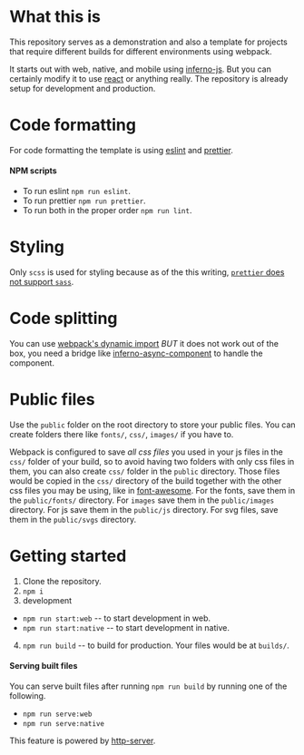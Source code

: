 <!-- @format -->

# What this is

This repository serves as a demonstration and also a template for projects that require different builds for different environments using webpack.

It starts out with web, native, and mobile using [inferno-js](https://github.com/infernojs/inferno). But you can certainly modify it to use [react](https://github.com/facebook/react) or anything really. The repository is already setup for development and production.

# Code formatting

For code formatting the template is using [eslint](https://github.com/eslint/eslint) and [prettier](https://github.com/prettier/prettier).

#### NPM scripts

- To run eslint `npm run eslint`.
- To run prettier `npm run prettier`.
- To run both in the proper order `npm run lint`.

# Styling

Only `scss` is used for styling because as of the this writing, [`prettier` does not support `sass`](https://github.com/prettier/prettier/issues/4948).

# Code splitting

You can use [webpack's dynamic import](https://webpack.js.org/guides/code-splitting/#dynamic-imports) _BUT_ it does not work out of the box, you need a bridge like [inferno-async-component](https://github.com/aprilmintacpineda/inferno-async-component) to handle the component.

# Public files

Use the `public` folder on the root directory to store your public files. You can create folders there like `fonts/`, `css/`, `images/` if you have to.

Webpack is configured to save _all css files_ you used in your js files in the `css/` folder of your build, so to avoid having two folders with only css files in them, you can also create `css/` folder in the `public` directory. Those files would be copied in the `css/` directory of the build together with the other css files you may be using, like in [font-awesome](https://www.npmjs.com/package/font-awesome). For the fonts, save them in the `public/fonts/` directory. For `images` save them in the `public/images` directory. For js save them in the `public/js` directory. For svg files, save them in the `public/svgs` directory.

# Getting started

1. Clone the repository.
2. `npm i`
3. development

- `npm run start:web` -- to start development in web.
- `npm run start:native` -- to start development in native.

4. `npm run build` -- to build for production. Your files would be at `builds/`.

#### Serving built files

You can serve built files after running `npm run build` by running one of the following.

- `npm run serve:web`
- `npm run serve:native`

This feature is powered by [http-server](https://github.com/indexzero/http-server).
